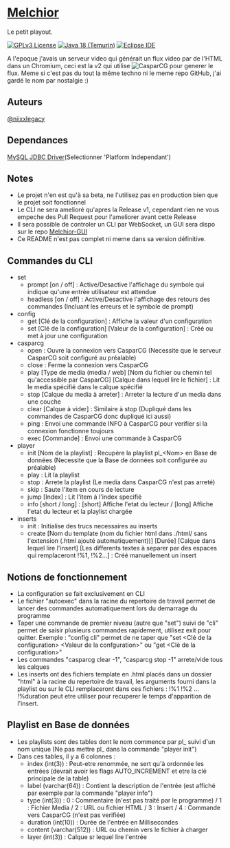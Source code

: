 # [Melchior](https://niixx.net/projects/melchior)
Le petit playout.

[![GPLv3 License](https://img.shields.io/badge/License-GPL%20v3-informational)](https://choosealicense.com/licenses/gpl-3.0)
[![Java 18 (Temurin)](https://img.shields.io/badge/Java-18%20(Temurin)-informational)](https://adoptium.net/temurin/releases?version=18)
[![Eclipse IDE](https://img.shields.io/badge/IDE-Eclipse-blueviolet)](https://eclipseide.org/)

A l'epoque j'avais un serveur video qui générait un flux video par de l'HTML dans un Chromium, ceci est la v2 qui utilise ![CasparCG](https://github.com/CasparCG/server) pour generer le flux. Meme si c'est pas du tout la même techno ni le meme repo GitHub, j'ai gardé le nom par nostalgie :)

## Auteurs
[@niixxlegacy](https://www.github.com/niixxlegacy)

## Dependances
[MySQL JDBC Driver](https://dev.mysql.com/downloads/connector/j/)(Selectionner 'Platform Independant')

## Notes
- Le projet n'en est qu'à sa beta, ne l'utilisez pas en production bien que le projet soit fonctionnel
- Le CLI ne sera amelioré qu'apres la Release v1, cependant rien ne vous empeche des Pull Request pour l'ameliorer avant cette Release
- Il sera possible de controler un CLI par WebSocket, un GUI sera dispo sur le repo [Melchior-GUI](https://www.github.com/niixxlegacy/Melchior-GUI)
- Ce README n'est pas complet ni meme dans sa version définitive.

## Commandes du CLI
- set
	- prompt \[on / off\] : Active/Desactive l'affichage du symbole qui indique qu'une entrée utilisateur est attendue
	- headless \[on / off\] : Active/Desactive l'affichage des retours des commandes (Incluant les erreurs et le symbole de prompt)
- config
	- get \[Clé de la configuration\] : Affiche la valeur d'un configuration
	- set \[Clé de la configuration\] \[Valeur de la configuration\] : Créé ou met à jour une configuration
- casparcg
	- open : Ouvre la connexion vers CasparCG (Necessite que le serveur CasparCG soit configuré au préalable)
	- close : Ferme la connexion vers CasparCG
	- play \[Type de media (media / web\] \[Nom du fichier ou chemin tel qu'accessible par CasparCG\] \[Calque dans lequel lire le fichier\] : Lit le media spécifié dans le calque spécifié
	- stop \[Calque du media à arreter\] : Arreter la lecture d'un media dans une couche
	- clear \[Calque à vider\] : Similaire à stop (Dupliqué dans les commandes de CasparCG donc dupliqué ici aussi)
	- ping : Envoi une commande INFO à CasparCG pour verifier si la connexion fonctionne toujours
	- exec \[Commande\] : Envoi une commande à CasparCG
- player
	- init \[Nom de la playlist\] : Recupère la playlist pl_\<Nom\> en Base de données (Necessite que la Base de données soit configurée au préalable)
	- play : Lit la playlist
	- stop : Arrete la playlist (Le media dans CasparCG n'est pas arreté)
	- skip : Saute l'item en cours de lecture
	- jump \[Index\] : Lit l'item à l'index specifié
	- info \[short / long\] : \[short\] Affiche l'etat du lecteur / \[long\] Affiche l'etat du lecteur et la playlist chargée
- inserts
	- init : Initialise des trucs necessaires au inserts
	- create \[Nom du template (nom du fichier html dans ./html/ sans l'extension (.html ajouté automatiquement))\] \[Durée\] \[Calque dans lequel lire l'insert\] \[Les differents textes à separer par des espaces qui remplaceront !%1, !%2...\] : Créé manuellement un insert

## Notions de fonctionnement
- La configuration se fait exclusivement en CLI
- Le fichier "autoexec" dans la racine du repertoire de travail permet de lancer des commandes automatiquement lors du demarrage du programme
- Taper une commande de premier niveau (autre que "set") suivi de "cli" permet de saisir plusieurs commandes rapidement, utilisez exit pour quitter.
	Exemple : "config cli" permet de ne taper que "set \<Clé de la configuration\> \<Valeur de la confguration\>" ou "get \<Clé de la configuration\>"
- Les commandes "casparcg clear -1", "casparcg stop -1" arrete/vide tous les calques
- Les inserts ont des fichiers template en .html placés dans un dossier "html" à la racine du repertoire de travail, les arguments fourni dans la playlist ou sur le CLI remplaceront dans ces fichiers : !%1 !%2 ... !%duration peut etre utiliser pour recuperer le temps d'apparition de l'insert. 

## Playlist en Base de données
- Les playlists sont des tables dont le nom commence par pl_ suivi d'un nom unique (Ne pas mettre pl_ dans la commande "player init")
- Dans ces tables, il y a 6 colonnes :
	- index (int(3)) : Peut-etre renommée, ne sert qu'à ordonnée les entrées (devrait avoir les flags AUTO_INCREMENT et etre la clé principale de la table)
	- label (varchar(64)) : Contient la description de l'entrée (est affiché par exemple par la commande "player info")
	- type (int(3)) : 0 : Commentaire (n'est pas traité par le programme) / 1 : Fichier Media / 2 : URL ou fichier HTML / 3 : Insert / 4 : Commande vers CasparCG (n'est pas verifiée)
	- duration (int(10)) : Durée de l'entrée en Millisecondes
	- content (varchar(512)) : URL ou chemin vers le fichier à charger
	- layer (int(3)) : Calque sr lequel lire l'entrée